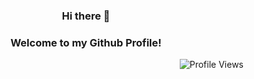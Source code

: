 <h3 align="center">Hi there 👋</h1>
<h3 align="center">Welcome to my Github Profile!</h3>
<p align="right">
  <img src="https://komarev.com/ghpvc/?username=your-github-dvinhliu&color=blue" alt="Profile Views" />
</p>
<!--
**dvinhliu/dvinhliu** is a ✨ _special_ ✨ repository because its `README.md` (this file) appears on your GitHub profile.
 fact: ...
-->
